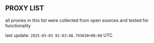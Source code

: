 ## PROXY LIST

all proxies in this list were collected from open sources and tested for functionality

last update: `2025-03-03 01:03:48.793630+00:00` UTC
